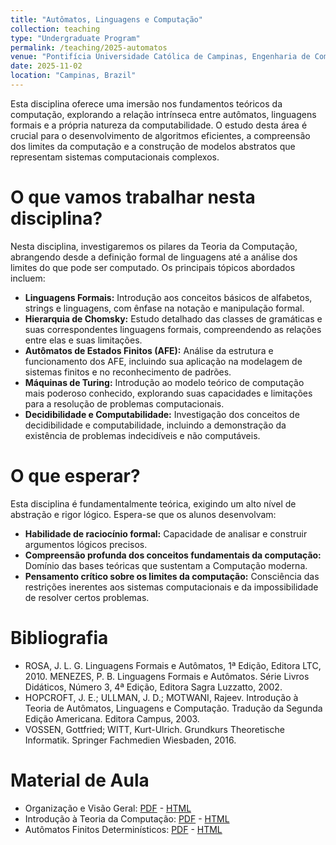 ```yaml
---
title: "Autômatos, Linguagens e Computação"
collection: teaching
type: "Undergraduate Program"
permalink: /teaching/2025-automatos
venue: "Pontifícia Universidade Católica de Campinas, Engenharia de Computação"
date: 2025-11-02
location: "Campinas, Brazil"
---
```


Esta disciplina oferece uma imersão nos fundamentos teóricos da computação, explorando a relação intrínseca entre autômatos, linguagens formais e a própria natureza da computabilidade. O estudo desta área é crucial para o desenvolvimento de algoritmos eficientes, a compreensão dos limites da computação e a construção de modelos abstratos que representam sistemas computacionais complexos.

# O que vamos trabalhar nesta disciplina?

Nesta disciplina, investigaremos os pilares da Teoria da Computação, abrangendo desde a definição formal de linguagens até a análise dos limites do que pode ser computado. Os principais tópicos abordados incluem:

*   **Linguagens Formais:** Introdução aos conceitos básicos de alfabetos, strings e linguagens, com ênfase na notação e manipulação formal.
*   **Hierarquia de Chomsky:** Estudo detalhado das classes de gramáticas e suas correspondentes linguagens formais, compreendendo as relações entre elas e suas limitações.
*   **Autômatos de Estados Finitos (AFE):** Análise da estrutura e funcionamento dos AFE, incluindo sua aplicação na modelagem de sistemas finitos e no reconhecimento de padrões.
*   **Máquinas de Turing:** Introdução ao modelo teórico de computação mais poderoso conhecido, explorando suas capacidades e limitações para a resolução de problemas computacionais.
*   **Decidibilidade e Computabilidade:** Investigação dos conceitos de decidibilidade e computabilidade, incluindo a demonstração da existência de problemas indecidíveis e não computáveis.

# O que esperar?

Esta disciplina é fundamentalmente teórica, exigindo um alto nível de abstração e rigor lógico. Espera-se que os alunos desenvolvam:

*   **Habilidade de raciocínio formal:** Capacidade de analisar e construir argumentos lógicos precisos.
*   **Compreensão profunda dos conceitos fundamentais da computação:** Domínio das bases teóricas que sustentam a Computação moderna.
*   **Pensamento crítico sobre os limites da computação:** Consciência das restrições inerentes aos sistemas computacionais e da impossibilidade de resolver certos problemas.

# Bibliografia

* ROSA, J. L. G. Linguagens Formais e Autômatos, 1ª Edição, Editora LTC, 2010.
MENEZES, P. B. Linguagens Formais e Autômatos. Série Livros Didáticos, Número 3, 4ª Edição, Editora Sagra Luzzatto, 2002.
* HOPCROFT, J. E.; ULLMAN, J. D.; MOTWANI, Rajeev. Introdução à Teoria de Autômatos, Linguagens e Computação. Tradução da Segunda Edição Americana. Editora Campus, 2003.
* VOSSEN, Gottfried; WITT, Kurt-Ulrich. Grundkurs Theoretische Informatik. Springer Fachmedien Wiesbaden, 2016.

# Material de Aula

* Organização e Visão Geral: [PDF](https://denmartins.github.io/files/lectures/2025/Automatos/00-ALC-Organizacao-small.pdf) - [HTML](https://denmartins.github.io/files/lectures/2025/Automatos/00-ALC-Organizacao.html)
* Introdução à Teoria da Computação: [PDF](https://denmartins.github.io/files/lectures/2025/Automatos/01-ALC-IntroducaoTeoriaComputacao.pdf) - [HTML](https://denmartins.github.io/files/lectures/2025/Automatos/01-ALC-IntroducaoTeoriaComputacao.html)
* Autômatos Finitos Determinísticos: [PDF](https://denmartins.github.io/files/lectures/2025/Automatos/02-ALC-AutomatosFinitosDeterministicos.pdf) - [HTML](https://denmartins.github.io/files/lectures/2025/Automatos/02-ALC-AutomatosFinitosDeterministicos.html)